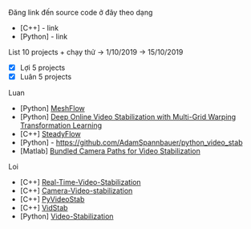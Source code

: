 Đăng link đến source code ở đây theo dạng
- [C++] - link
- [Python] - link

List 10 projects + chạy thử -> 1/10/2019 -> 15/10/2019
- [x] Lợi 5 projects
- [x] Luân 5 projects

Luan
- [Python] [MeshFlow](https://github.com/sudheerachary/Mesh-Flow-Video-Stabilization)
- [Python] [Deep Online Video Stabilization with Multi-Grid Warping Transformation Learning](https://github.com/cxjyxxme/deep-online-video-stabilization-deploy)
- [C++] [SteadyFlow](https://github.com/rimchang/SteadyFlow)
- [Python] - https://github.com/AdamSpannbauer/python_video_stab
- [Matlab] [Bundled Camera Paths for Video Stabilization](https://github.com/SuTanTank/BundledCameraPathVideoStabilization)

Loi
- [C++] [Real-Time-Video-Stabilization](https://github.com/Lakshya-Kejriwal/Real-Time-Video-Stabilization)
- [C++] [Camera-Video-stabilization](https://github.com/JairajJangle/Camera-Video-stabilization)
- [C++] [PyVideoStab](https://github.com/somal/PyVideoStab)
- [C++] [VidStab](https://github.com/georgmartius/vid.stab)
- [Python] [Video-Stabilization](https://github.com/francocurotto/Video-Stabilization)
